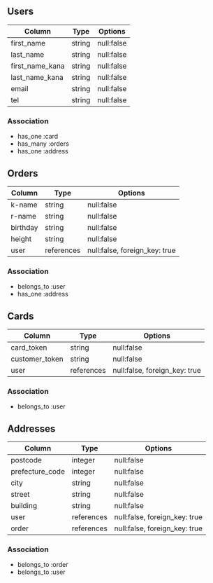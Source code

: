 ## Users
| Column   | Type   | Options                       |
| -------- | ------ | ----------------------------- |
|first_name| string | null:false                    |
| last_name| string | null:false                    |
|first_name_kana| string | null:false               |
|last_name_kana | string | null:false               |
| email    | string | null:false                    |
| tel      | string | null:false                    |

### Association
- has_one  :card
- has_many :orders
- has_one  :address

## Orders
| Column      | Type        | Options                       |
| ----------- | ----------  | ----------------------------- |
| k-name      | string      | null:false                    |
| r-name      | string      | null:false                    |
| birthday    | string      | null:false                    |
| height      | string      | null:false                    |
| user        | references  | null:false, foreign_key: true |

### Association
- belongs_to :user
- has_one    :address

## Cards
| Column       | Type       | Options                       |
| ------------ | ---------- | ----------------------------- |
|card_token    | string     | null:false                    |
|customer_token| string     | null:false                    |
| user         | references | null:false, foreign_key: true |

### Association
- belongs_to :user

## Addresses
| Column   | Type       | Options                       |
| ------   | ---------- | ----------------------------- |
| postcode | integer     | null:false                   |
|prefecture_code| integer     | null:false              |
| city     | string     | null:false                    |
| street   | string     | null:false                    |
| building | string     | null:false                    |
| user     | references | null:false, foreign_key: true |
| order    | references | null:false, foreign_key: true |

### Association
- belongs_to :order
- belongs_to :user

